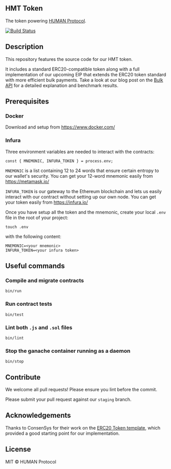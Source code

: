 ## HMT Token
The token powering [HUMAN Protocol](https://www.hmt.ai).

[![Build Status](https://travis-ci.com/hCaptcha/hmt-token.svg?token=byLvtSyyx2YcM61JU8NG&branch=master)](https://travis-ci.com/hCaptcha/hmt-token)

## Description
This repository features the source code for our HMT token.

It includes a standard ERC20-compatible token along with a full implementation of our upcoming EIP that extends the ERC20 token standard with more efficient bulk payments. Take a look at our blog post on the [Bulk API](https://medium.com/p/fbc2f10669ed/edit) for a detailed explanation and benchmark results.

## Prerequisites

### Docker
Download and setup from https://www.docker.com/

### Infura
Three environment variables are needed to interact with the contracts:

```
const { MNEMONIC, INFURA_TOKEN } = process.env;
```

`MNEMONIC` is a list containing 12 to 24 words that ensure certain entropy to our wallet's security. You can get your 12-word mnemonic easily from https://metamask.io/

`INFURA_TOKEN` is our gateway to the Ethereum blockchain and lets us easily interact with our contract without setting up our own node. You can get your token easily from https://infura.io/

Once you have setup all the token and the mnemonic, create your local `.env` file in the root of your project:

```
touch .env
```

with the following content:

```
MNEMONIC=<your mnemonic>
INFURA_TOKEN=<your infura token>
```

## Useful commands

### Compile and migrate contracts

```
bin/run
```

### Run contract tests

```
bin/test
```

### Lint both `.js` and `.sol` files

```
bin/lint
```

### Stop the ganache container running as a daemon

```
bin/stop
```

## Contribute
We welcome all pull requests! Please ensure you lint before the commit.

Please submit your pull request against our `staging` branch.

## Acknowledgements
Thanks to ConsenSys for their work on the [ERC20 Token template](https://github.com/ConsenSys/Tokens), which provided a good starting point for our implementation.

## License
MIT &copy; HUMAN Protocol
